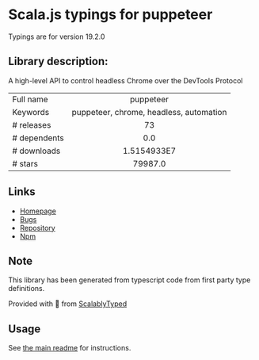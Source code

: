 
# Scala.js typings for puppeteer

Typings are for version 19.2.0

## Library description:
A high-level API to control headless Chrome over the DevTools Protocol

|                    |                 |
| ------------------ | :-------------: |
| Full name          | puppeteer |
| Keywords           | puppeteer, chrome, headless, automation |
| # releases         | 73 |
| # dependents       | 0.0 |
| # downloads        | 1.5154933E7 |
| # stars            | 79987.0 |

## Links
- [Homepage](https://github.com/puppeteer/puppeteer#readme)
- [Bugs](https://github.com/puppeteer/puppeteer/issues)
- [Repository](https://github.com/puppeteer/puppeteer)
- [Npm](https://www.npmjs.com/package/puppeteer)
    


## Note
This library has been generated from typescript code from first party type definitions.

Provided with :purple_heart: from [ScalablyTyped](https://github.com/oyvindberg/ScalablyTyped)

## Usage
See [the main readme](../../readme.md) for instructions.


